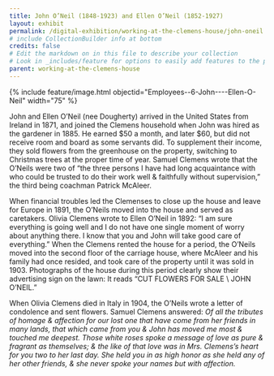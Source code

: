 ```yaml
---
title: John O’Neil (1848-1923) and Ellen O’Neil (1852-1927)
layout: exhibit
permalink: /digital-exhibition/working-at-the-clemens-house/john-oneil.html
# include CollectionBuilder info at bottom
credits: false
# Edit the markdown on in this file to describe your collection
# Look in _includes/feature for options to easily add features to the page
parent: working-at-the-clemens-house
---
```


{% include feature/image.html objectid="Employees--6-John----Ellen-O-Neil" width="75" %}

John and Ellen O’Neil (nee Dougherty) arrived in the United States from Ireland in 1871, and joined the Clemens household when John was hired as the gardener in 1885. He earned $50 a month, and later $60,  but did not receive room and board as some servants did. To supplement their income, they sold flowers from the greenhouse on the property, switching to Christmas trees at the proper time of year. Samuel Clemens wrote that the O’Neils were two of “the three persons I have had long acquaintance with who could be trusted to do their work well & faithfully without supervision,” the third being coachman Patrick McAleer. 

When financial troubles led the Clemenses to close up the house and leave for Europe in 1891, the O’Neils moved into the house and served as caretakers.  Olivia Clemens wrote to Ellen O’Neil in 1892: “I am sure everything is going well and I do not have one single moment of worry about anything there. I know that you and John will take good care of everything.” When the Clemens rented the house for a period, the O’Neils moved into the second floor of the carriage house, where McAleer and his family had once resided, and took care of the property until it was sold in 1903. Photographs of the house during this period clearly show their advertising sign on the lawn: It reads “CUT FLOWERS FOR SALE \ JOHN O’NEIL.”

When Olivia Clemens died in Italy in 1904, the O’Neils wrote a letter of condolence and sent flowers. Samuel Clemens answered: *Of all the tributes of homage & affection for our lost one that have come from her friends in many lands, that which came from you & John has moved me most & touched me deepest. Those white roses spoke a message of love as pure & fragrant as themselves; & the like of that love was in Mrs. Clemens’s heart for you two to her last day. She held you in as high honor as she held any of her other friends, & she never spoke your names but with affection.*
